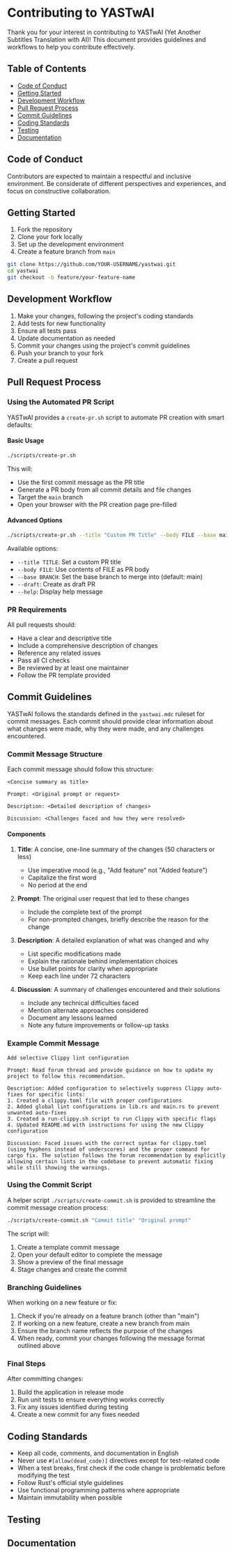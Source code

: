 # Contributing to YASTwAI

Thank you for your interest in contributing to YASTwAI (Yet Another Subtitles Translation with AI)! This document provides guidelines and workflows to help you contribute effectively.

## Table of Contents

- [Code of Conduct](#code-of-conduct)
- [Getting Started](#getting-started)
- [Development Workflow](#development-workflow)
- [Pull Request Process](#pull-request-process)
- [Commit Guidelines](#commit-guidelines)
- [Coding Standards](#coding-standards)
- [Testing](#testing)
- [Documentation](#documentation)

## Code of Conduct

Contributors are expected to maintain a respectful and inclusive environment. Be considerate of different perspectives and experiences, and focus on constructive collaboration.

## Getting Started

1. Fork the repository
2. Clone your fork locally
3. Set up the development environment
4. Create a feature branch from `main`

```bash
git clone https://github.com/YOUR-USERNAME/yastwai.git
cd yastwai
git checkout -b feature/your-feature-name
```

## Development Workflow

1. Make your changes, following the project's coding standards
2. Add tests for new functionality
3. Ensure all tests pass
4. Update documentation as needed
5. Commit your changes using the project's commit guidelines
6. Push your branch to your fork
7. Create a pull request

## Pull Request Process

### Using the Automated PR Script

YASTwAI provides a `create-pr.sh` script to automate PR creation with smart defaults:

#### Basic Usage

```bash
./scripts/create-pr.sh
```

This will:
- Use the first commit message as the PR title
- Generate a PR body from all commit details and file changes
- Target the `main` branch
- Open your browser with the PR creation page pre-filled

#### Advanced Options

```bash
./scripts/create-pr.sh --title "Custom PR Title" --body FILE --base main --draft
```

Available options:
- `--title TITLE`: Set a custom PR title
- `--body FILE`: Use contents of FILE as PR body 
- `--base BRANCH`: Set the base branch to merge into (default: main)
- `--draft`: Create as draft PR
- `--help`: Display help message

### PR Requirements

All pull requests should:
- Have a clear and descriptive title
- Include a comprehensive description of changes
- Reference any related issues
- Pass all CI checks
- Be reviewed by at least one maintainer
- Follow the PR template provided

## Commit Guidelines

YASTwAI follows the standards defined in the `yastwai.mdc` ruleset for commit messages. Each commit should provide clear information about what changes were made, why they were made, and any challenges encountered.

### Commit Message Structure

Each commit message should follow this structure:

```
<Concise summary as title>

Prompt: <Original prompt or request>

Description: <Detailed description of changes>

Discussion: <Challenges faced and how they were resolved>
```

#### Components

1. **Title**: A concise, one-line summary of the changes (50 characters or less)
   - Use imperative mood (e.g., "Add feature" not "Added feature")
   - Capitalize the first word
   - No period at the end

2. **Prompt**: The original user request that led to these changes
   - Include the complete text of the prompt
   - For non-prompted changes, briefly describe the reason for the change

3. **Description**: A detailed explanation of what was changed and why
   - List specific modifications made
   - Explain the rationale behind implementation choices
   - Use bullet points for clarity when appropriate
   - Keep each line under 72 characters

4. **Discussion**: A summary of challenges encountered and their solutions
   - Include any technical difficulties faced
   - Mention alternate approaches considered
   - Document any lessons learned
   - Note any future improvements or follow-up tasks

### Example Commit Message

```
Add selective Clippy lint configuration

Prompt: Read forum thread and provide guidance on how to update my project to follow this recommendation.

Description: Added configuration to selectively suppress Clippy auto-fixes for specific lints:
1. Created a clippy.toml file with proper configurations
2. Added global lint configurations in lib.rs and main.rs to prevent unwanted auto-fixes
3. Created a run-clippy.sh script to run Clippy with specific flags
4. Updated README.md with instructions for using the new Clippy configuration

Discussion: Faced issues with the correct syntax for clippy.toml (using hyphens instead of underscores) and the proper command for cargo fix. The solution follows the forum recommendation by explicitly allowing certain lints in the codebase to prevent automatic fixing while still showing the warnings.
```

### Using the Commit Script

A helper script `./scripts/create-commit.sh` is provided to streamline the commit message creation process:

```bash
./scripts/create-commit.sh "Commit title" "Original prompt"
```

The script will:
1. Create a template commit message
2. Open your default editor to complete the message
3. Show a preview of the final message
4. Stage changes and create the commit

### Branching Guidelines

When working on a new feature or fix:

1. Check if you're already on a feature branch (other than "main")
2. If working on a new feature, create a new branch from main
3. Ensure the branch name reflects the purpose of the changes
4. When ready, commit your changes following the message format outlined above

### Final Steps

After committing changes:

1. Build the application in release mode
2. Run unit tests to ensure everything works correctly
3. Fix any issues identified during testing
4. Create a new commit for any fixes needed

## Coding Standards

- Keep all code, comments, and documentation in English
- Never use `#[allow(dead_code)]` directives except for test-related code
- When a test breaks, first check if the code change is problematic before modifying the test
- Follow Rust's official style guidelines
- Use functional programming patterns where appropriate
- Maintain immutability when possible

## Testing

## Documentation
